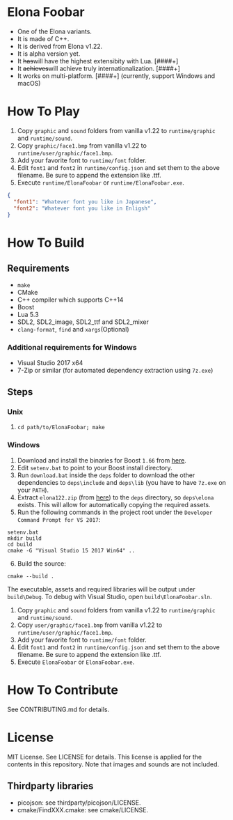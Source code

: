 # Elona Foobar

* One of the Elona variants.
* It is made of C++.
* It is derived from Elona v1.22.
* It is alpha version yet.
* It ~~has~~will have the highest extensibity with Lua. [####+]
* It ~~achieves~~will achieve truly internationalization. [####+]
* It works on multi-platform. [####+] (currently, support Windows and macOS)



# How To Play

1. Copy `graphic` and `sound` folders from vanilla v1.22 to `runtime/graphic` and `runtime/sound`.
1. Copy `graphic/face1.bmp` from vanilla v1.22 to `runtime/user/graphic/face1.bmp`.
1. Add your favorite font to `runtime/font` folder.
1. Edit `font1` and `font2` in `runtime/config.json` and set them to the above filename. Be sure to append the extension like .ttf.
1. Execute `runtime/ElonaFoobar` or `runtime/ElonaFoobar.exe`.


```json
{
  "font1": "Whatever font you like in Japanese",
  "font2": "Whatever font you like in Enligsh"
}
```



# How To Build

## Requirements

* `make`
* CMake
* C++ compiler which supports C++14
* Boost
* Lua 5.3
* SDL2, SDL2_image, SDL2_ttf and SDL2_mixer
* `clang-format`, `find` and `xargs`(Optional)


### Additional requirements for Windows

* Visual Studio 2017 x64
* 7-Zip or similar (for automated dependency extraction using `7z.exe`)

## Steps

### Unix

1. `cd path/to/ElonaFoobar; make`

### Windows

1. Download and install the binaries for Boost `1.66` from [here](https://dl.bintray.com/boostorg/release/1.66.0/binaries/boost_1_66_0-msvc-14.1-64.exe).
2. Edit `setenv.bat` to point to your Boost install directory.
3. Run `download.bat` inside the `deps` folder to download the other dependencies to `deps\include` and `deps\lib` (you have to have `7z.exe` on your `PATH`).
4. Extract `elona122.zip` (from [here](http://ylvania.style.coocan.jp/file/elona122.zip)) to the `deps` directory, so `deps\elona` exists. This will allow for automatically copying the required assets.
5. Run the following commands in the project root under the `Developer Command Prompt for VS 2017`:
```
setenv.bat
mkdir build
cd build
cmake -G "Visual Studio 15 2017 Win64" ..
```
6. Build the source:
```
cmake --build .
```
The executable, assets and required libraries will be output under `build\Debug`. To debug with Visual Studio, open `build\ElonaFoobar.sln`.

1. Copy `graphic` and `sound` folders from vanilla v1.22 to `runtime/graphic` and `runtime/sound`.
2. Copy `user/graphic/face1.bmp` from vanilla v1.22 to `runtime/user/graphic/face1.bmp`.
3. Add your favorite font to `runtime/font` folder.
4. Edit `font1` and `font2` in `runtime/config.json` and set them to the above filename. Be sure to append the extension like .ttf.
5. Execute `ElonaFoobar` or `ElonaFoobar.exe`.


# How To Contribute

See CONTRIBUTING.md for details.



# License

MIT License. See LICENSE for details. This license is applied for the
contents in this repository. Note that images and sounds are not included.

## Thirdparty libraries

* picojson: see thirdparty/picojson/LICENSE.
* cmake/FindXXX.cmake: see cmake/LICENSE.
